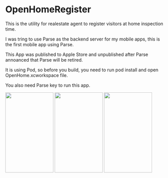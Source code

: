 # OpenHomeRegister
This is the utility for realestate agent to register visitors at home inspection time.

I was tring to use Parse as the backend server for my mobile apps, this is the first mobile app using Parse. 

This App was published to Apple Store and unpublished after Parse annoanced that Parse will be retired.

It is using Pod, so before you build, you need to run pod install and open OpenHome.xcworkspace file.

You also need Parse key to run this app.

<img src="https://cloud.githubusercontent.com/assets/20594610/17055698/d3a9a85a-5051-11e6-8ce1-a0ca85ab99b2.png" width="150" height="250" />

<img src="https://cloud.githubusercontent.com/assets/20594610/17055706/dd1d9b08-5051-11e6-9a2d-ea2909246fdc.jpg" width="150" height="250" />


<img src="https://cloud.githubusercontent.com/assets/20594610/17055707/dd2322b2-5051-11e6-817c-3658401af718.jpg" width="150" height="250" />


